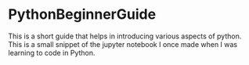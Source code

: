 # PythonBeginnerGuide
This is a short guide that helps in introducing various aspects of python. This is a small snippet of the jupyter notebook I once made when I was learning to code in Python.
